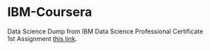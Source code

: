# IBM-Coursera
Data Science Dump from IBM Data Science Professional Certificate <br />
1st Assignment <a href="https://dataplatform.cloud.ibm.com/analytics/notebooks/v2/ed06663c-b3cb-4153-9af9-2976a6db4551/view?access_token=ecb3d173a12ed3fc58740178060bef6f8c24e86b7ab6ded085e4526842ca0759" target="_blank">this link</a>.


